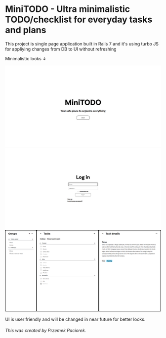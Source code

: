 # MiniTODO - Ultra minimalistic TODO/checklist for everyday tasks and plans

This project is single page application built in Rails 7 and it's using turbo JS for appliying changes from DB to UI without refreshing

Minimalistic looks ↓

<img src="Images/MiniTODOWelcome.png">

<img src="Images/MiniTODOLogin.png">

<img src="Images/MiniTODODashboard.png">

UI is user friendly and will be changed in near future for better looks.

###### This was created by Przemek Paciorek.
